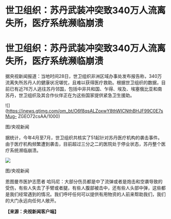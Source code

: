 # 世卫组织：苏丹武装冲突致340万人流离失所，医疗系统濒临崩溃

# 世卫组织：苏丹武装冲突致340万人流离失所，医疗系统濒临崩溃

据央视新闻报道：当地时间28日，世卫组织非洲区域办事处发布报告称，340万流离失所苏丹人的健康状况堪忧，且难以获得医疗救助。根据世卫组织的数据，目前已有近76万人逃往苏丹邻国，包括中非共和国、乍得、埃及、埃塞俄比亚和南苏丹，世卫组织及其合作伙伴正在为这些国家提供紧急卫生援助。

![](https://inews.gtimg.com/om_bt/O6f8qsALZoxwY8thWICNthBHJF99C0E7sMug-
ZGEO72csAA/1000)

图/央视新闻

据统计，今年4月至7月，世卫组织共核实了51起针对苏丹医疗机构的袭击事件。由于医疗机构频繁遭到袭击，目前超过三分之二的医院处于停业状态，苏丹整个医疗系统濒临崩溃。

![](https://inews.gtimg.com/om_bt/OWiTzswheEBN7SP2kDdX77Bti0PBndYt9jF4y7WvsGoNgAA/1000)

图/央视新闻

恩图曼市医护志愿者
哈玛尼：大部分伤员都是中了流弹或者是炮击和空袭导致的受伤，有些人失去了手臂或者腿，有些人腹部被击中，还有些人头部中弹，这些都是我们经常遇到的情况。我们呼吁任何可以提供有用物资的人前来帮助我们，我们的大门永远向任何人敞开。

**【来源：央视新闻客户端】**

